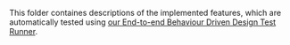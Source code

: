 This folder containes descriptions of the implemented features, which are
automatically tested using
[our End-to-end Behaviour Driven Design Test Runner](https://github.com/NordicSemiconductor/cloud-e2e-bdd-test-runner-js#end-to-end-behaviour-driven-design-test-runner-).
